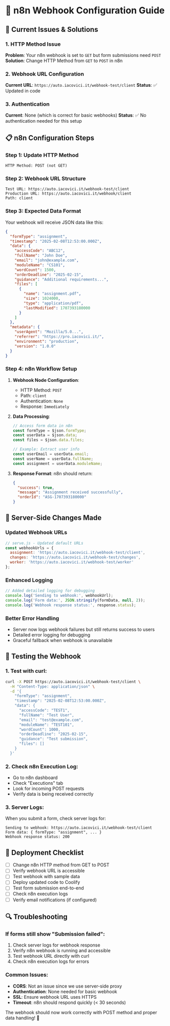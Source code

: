 # 🔗 n8n Webhook Configuration Guide

## 🚨 Current Issues & Solutions

### 1. **HTTP Method Issue**
**Problem**: Your n8n webhook is set to `GET` but form submissions need `POST`
**Solution**: Change HTTP Method from `GET` to `POST` in n8n

### 2. **Webhook URL Configuration**
**Current URL**: `https://auto.iacovici.it/webhook-test/client`
**Status**: ✅ Updated in code

### 3. **Authentication**
**Current**: None (which is correct for basic webhooks)
**Status**: ✅ No authentication needed for this setup

## 📋 n8n Configuration Steps

### Step 1: Update HTTP Method
```
HTTP Method: POST (not GET)
```

### Step 2: Webhook URL Structure
```
Test URL: https://auto.iacovici.it/webhook-test/client
Production URL: https://auto.iacovici.it/webhook/client
Path: client
```

### Step 3: Expected Data Format
Your webhook will receive JSON data like this:

```json
{
  "formType": "assignment",
  "timestamp": "2025-02-08T12:53:00.000Z",
  "data": {
    "accessCode": "ABC12",
    "fullName": "John Doe",
    "email": "john@example.com",
    "moduleName": "CS101",
    "wordCount": 1500,
    "orderDeadline": "2025-02-15",
    "guidance": "Additional requirements...",
    "files": [
      {
        "name": "assignment.pdf",
        "size": 1024000,
        "type": "application/pdf",
        "lastModified": 1707393180000
      }
    ]
  },
  "metadata": {
    "userAgent": "Mozilla/5.0...",
    "referrer": "https://pro.iacovici.it/",
    "environment": "production",
    "version": "1.0.0"
  }
}
```

### Step 4: n8n Workflow Setup

1. **Webhook Node Configuration**:
   - HTTP Method: `POST`
   - Path: `client`
   - Authentication: `None`
   - Response: `Immediately`

2. **Data Processing**:
   ```javascript
   // Access form data in n8n
   const formType = $json.formType;
   const userData = $json.data;
   const files = $json.data.files;
   
   // Example: Extract user info
   const userEmail = userData.email;
   const userName = userData.fullName;
   const assignment = userData.moduleName;
   ```

3. **Response Format**:
   n8n should return:
   ```json
   {
     "success": true,
     "message": "Assignment received successfully",
     "orderId": "ASG-1707393180000"
   }
   ```

## 🔧 Server-Side Changes Made

### Updated Webhook URLs
```javascript
// serve.js - Updated default URLs
const webhookUrls = {
  assignment: 'https://auto.iacovici.it/webhook-test/client',
  changes: 'https://auto.iacovici.it/webhook-test/changes', 
  worker: 'https://auto.iacovici.it/webhook-test/worker'
};
```

### Enhanced Logging
```javascript
// Added detailed logging for debugging
console.log('Sending to webhook:', webhookUrl);
console.log('Form data:', JSON.stringify(formData, null, 2));
console.log('Webhook response status:', response.status);
```

### Better Error Handling
- Server now logs webhook failures but still returns success to users
- Detailed error logging for debugging
- Graceful fallback when webhook is unavailable

## 🧪 Testing the Webhook

### 1. Test with curl:
```bash
curl -X POST https://auto.iacovici.it/webhook-test/client \
  -H "Content-Type: application/json" \
  -d '{
    "formType": "assignment",
    "timestamp": "2025-02-08T12:53:00.000Z",
    "data": {
      "accessCode": "TEST1",
      "fullName": "Test User",
      "email": "test@example.com",
      "moduleName": "TEST101",
      "wordCount": 1000,
      "orderDeadline": "2025-02-15",
      "guidance": "Test submission",
      "files": []
    }
  }'
```

### 2. Check n8n Execution Log:
- Go to n8n dashboard
- Check "Executions" tab
- Look for incoming POST requests
- Verify data is being received correctly

### 3. Server Logs:
When you submit a form, check server logs for:
```
Sending to webhook: https://auto.iacovici.it/webhook-test/client
Form data: { formType: "assignment", ... }
Webhook response status: 200
```

## 🚀 Deployment Checklist

- [ ] Change n8n HTTP method from GET to POST
- [ ] Verify webhook URL is accessible
- [ ] Test webhook with sample data
- [ ] Deploy updated code to Coolify
- [ ] Test form submission end-to-end
- [ ] Check n8n execution logs
- [ ] Verify email notifications (if configured)

## 🔍 Troubleshooting

### If forms still show "Submission failed":
1. Check server logs for webhook response
2. Verify n8n webhook is running and accessible
3. Test webhook URL directly with curl
4. Check n8n execution logs for errors

### Common Issues:
- **CORS**: Not an issue since we use server-side proxy
- **Authentication**: None needed for basic webhook
- **SSL**: Ensure webhook URL uses HTTPS
- **Timeout**: n8n should respond quickly (< 30 seconds)

The webhook should now work correctly with POST method and proper data handling! 🎉